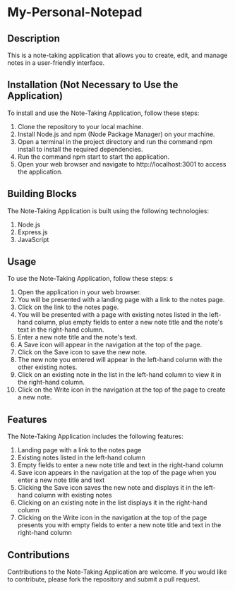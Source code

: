 # My-Personal-Notepad

## Description
This is a note-taking application that allows you to create, edit, and manage notes in a user-friendly interface.

## Installation (Not Necessary to Use the Application)
To install and use the Note-Taking Application, follow these steps:

1. Clone the repository to your local machine.
2. Install Node.js and npm (Node Package Manager) on your machine.
3. Open a terminal in the project directory and run the command npm  install to install the required dependencies.
4. Run the command npm start to start the application.
5. Open your web browser and navigate to http://localhost:3001 to access the application.

## Building Blocks
The Note-Taking Application is built using the following technologies:

1. Node.js
2. Express.js
3. JavaScript

## Usage
To use the Note-Taking Application, follow these steps:
s
1. Open the application in your web browser.
2. You will be presented with a landing page with a link to the notes page.
3. Click on the link to the notes page.
4. You will be presented with a page with existing notes listed in the left-hand column, plus empty fields to enter a new note title and the note's text in the right-hand column.
5. Enter a new note title and the note's text.
6. A Save icon will appear in the navigation at the top of the page.
7. Click on the Save icon to save the new note.
8. The new note you entered will appear in the left-hand column with the other existing notes.
9. Click on an existing note in the list in the left-hand column to view it in the right-hand column.
10. Click on the Write icon in the navigation at the top of the page to create a new note.

## Features
The Note-Taking Application includes the following features:

1. Landing page with a link to the notes page
2. Existing notes listed in the left-hand column
3. Empty fields to enter a new note title and text in the right-hand column
4. Save icon appears in the navigation at the top of the page when you enter a new note title and text
5. Clicking the Save icon saves the new note and displays it in the left-hand column with existing notes
6. Clicking on an existing note in the list displays it in the right-hand column
7. Clicking on the Write icon in the navigation at the top of the page presents you with empty fields to enter a new note title and text in the right-hand column

## Contributions
Contributions to the Note-Taking Application are welcome. If you would like to contribute, please fork the repository and submit a pull request.

